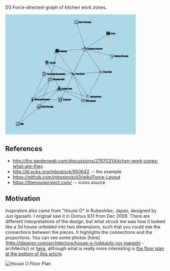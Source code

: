D3 Force-directed-graph of kitchen work zones.

<img src="images/example-output.png" alt="Example output" width="411" />

## References

* http://ths.gardenweb.com/discussions/2767031/kitchen-work-zones-what-are-they
* http://bl.ocks.org/mbostock/950642  -- the example
* https://github.com/mbostock/d3/wiki/Force-Layout
* https://thenounproject.com/ -- icons source

## Motivation

Inspiration also came from "House O" in Rubeshibe, Japan, designed by
Jun Igarashi. I original saw it in Domus 931 from Dec 2009. There 
are different interpretations of the design, but what struck me
was how it looked like a 3d house unfolded into two dimensions, such
that you could see the connections between the pieces. It highlights
the connections and the proportions. You can see some photos [here](http://ideasgn.com/architecture/house-o-hokkaido-jun-igarashi
-architects/) or [here](http://www.e-architect.co.uk/japan/house-o-hokkaido), although what is really more interesting is 
[the floor plan at the bottom of this article](http://arqa.com/english-es-es/architecture-es/house-o-in-hokkaido-japan.html).

![House O Floor Plan](http://arqa.broobe.netdna-cdn.com/wp-content/uploads/2010/01/plan4.jpg)

